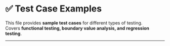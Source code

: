 # ✅ Test Case Examples

This file provides **sample test cases** for different types of testing.  
Covers **functional testing, boundary value analysis, and regression testing**.

---

